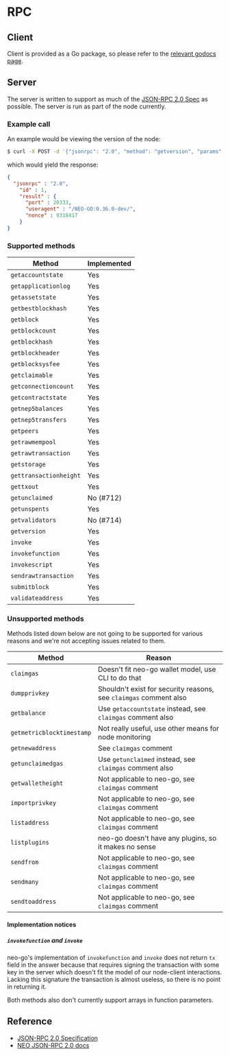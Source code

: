 # RPC

## Client

Client is provided as a Go package, so please refer to the
[relevant godocs page](https://godoc.org/github.com/nspcc-dev/neo-go/pkg/rpc).

## Server

The server is written to support as much of the [JSON-RPC 2.0 Spec](http://www.jsonrpc.org/specification) as possible. The server is run as part of the node currently.

### Example call

An example would be viewing the version of the node:

```bash
$ curl -X POST -d '{"jsonrpc": "2.0", "method": "getversion", "params": [], "id": 1}' http://localhost:20332
```

which would yield the response:

```json
{
  "jsonrpc" : "2.0",
    "id" : 1,
    "result" : {
      "port" : 20333,
      "useragent" : "/NEO-GO:0.36.0-dev/",
      "nonce" : 9318417
    }
}
```

### Supported methods

| Method  | Implemented |
| ------- | ------------|
| `getaccountstate` | Yes |
| `getapplicationlog` | Yes |
| `getassetstate` | Yes |
| `getbestblockhash` | Yes |
| `getblock` | Yes |
| `getblockcount` | Yes |
| `getblockhash` | Yes |
| `getblockheader` | Yes |
| `getblocksysfee` | Yes |
| `getclaimable` | Yes |
| `getconnectioncount` | Yes |
| `getcontractstate` | Yes |
| `getnep5balances` | Yes |
| `getnep5transfers` | Yes |
| `getpeers` | Yes |
| `getrawmempool` | Yes |
| `getrawtransaction` | Yes |
| `getstorage` | Yes |
| `gettransactionheight` | Yes |
| `gettxout` | Yes |
| `getunclaimed` | No (#712) |
| `getunspents` | Yes |
| `getvalidators` | No (#714) |
| `getversion` | Yes |
| `invoke` | Yes |
| `invokefunction` | Yes |
| `invokescript` | Yes |
| `sendrawtransaction` | Yes |
| `submitblock` | Yes |
| `validateaddress` | Yes |

### Unsupported methods

Methods listed down below are not going to be supported for various reasons
and we're not accepting issues related to them.

| Method  | Reason |
| ------- | ------------|
| `claimgas` | Doesn't fit neo-go wallet model, use CLI to do that |
| `dumpprivkey` | Shouldn't exist for security reasons, see `claimgas` comment also |
| `getbalance` | Use `getaccountstate` instead, see `claimgas` comment also |
| `getmetricblocktimestamp` | Not really useful, use other means for node monitoring |
| `getnewaddress` | See `claimgas` comment |
| `getunclaimedgas` | Use `getunclaimed` instead, see `claimgas` comment also |
| `getwalletheight` | Not applicable to neo-go, see `claimgas` comment |
| `importprivkey` | Not applicable to neo-go, see `claimgas` comment |
| `listaddress` | Not applicable to neo-go, see `claimgas` comment |
| `listplugins` | neo-go doesn't have any plugins, so it makes no sense |
| `sendfrom` | Not applicable to neo-go, see `claimgas` comment |
| `sendmany` | Not applicable to neo-go, see `claimgas` comment |
| `sendtoaddress` | Not applicable to neo-go, see `claimgas` comment |

#### Implementation notices

##### `invokefunction` and `invoke`

neo-go's implementation of `invokefunction` and `invoke` does not return `tx`
field in the answer because that requires signing the transaction with some
key in the server which doesn't fit the model of our node-client interactions.
Lacking this signature the transaction is almost useless, so there is no point
in returning it.

Both methods also don't currently support arrays in function parameters.

## Reference

* [JSON-RPC 2.0 Specification](http://www.jsonrpc.org/specification)
* [NEO JSON-RPC 2.0 docs](https://docs.neo.org/docs/en-us/reference/rpc/latest-version/api.html)
